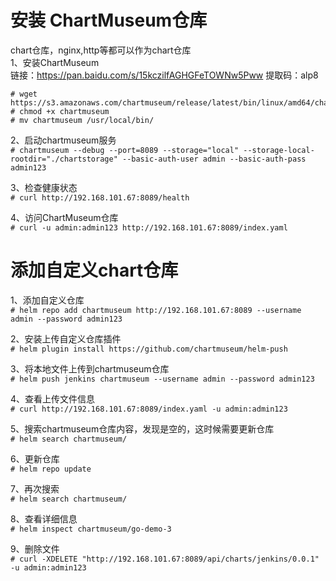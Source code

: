 安装 ChartMuseum仓库
================
chart仓库，nginx,http等都可以作为chart仓库  
1、安装ChartMuseum  
链接：https://pan.baidu.com/s/15kczilfAGHGFeTOWNw5Pww 提取码：alp8 
```
# wget https://s3.amazonaws.com/chartmuseum/release/latest/bin/linux/amd64/chartmuseum 
# chmod +x chartmuseum
# mv chartmuseum /usr/local/bin/
```  

2、启动chartmuseum服务  
``` # chartmuseum --debug --port=8089 --storage="local" --storage-local-rootdir="./chartstorage" --basic-auth-user admin --basic-auth-pass admin123 ```  

3、检查健康状态  
``` # curl http://192.168.101.67:8089/health ```  

4、访问ChartMuseum仓库  
``` # curl -u admin:admin123 http://192.168.101.67:8089/index.yaml ```  





添加自定义chart仓库
===============

1、添加自定义仓库  
``` # helm repo add chartmuseum http://192.168.101.67:8089 --username admin --password admin123 ```  

2、安装上传自定义仓库插件  
``` # helm plugin install https://github.com/chartmuseum/helm-push ```  

3、将本地文件上传到chartmuseum仓库  
``` # helm push jenkins chartmuseum --username admin --password admin123 ```  

4、查看上传文件信息  
``` # curl http://192.168.101.67:8089/index.yaml -u admin:admin123 ```  

5、搜索chartmuseum仓库内容，发现是空的，这时候需要更新仓库  
```# helm search chartmuseum/ ```  

6、更新仓库  
``` # helm repo update ```  

7、再次搜索  
``` # helm search chartmuseum/ ```  

8、查看详细信息  
``` # helm inspect chartmuseum/go-demo-3 ```  

9、删除文件  
``` # curl -XDELETE "http://192.168.101.67:8089/api/charts/jenkins/0.0.1" -u admin:admin123 ```  
